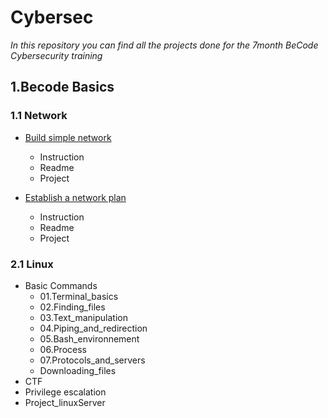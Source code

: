 # Cybersec

_In this repository you can find all the projects done for the 7month  BeCode Cybersecurity training_

## 1.Becode Basics

### 1.1 Network
- [Build simple network](https://github.com/Mahgnislaw/BecodeProjects/tree/main/01_Network/00-Build_simple_network)
	- Instruction
	- Readme
	- Project

- [Establish a network plan](https://github.com/Mahgnislaw/BecodeProjects/tree/main/01_Network/01-Establish_a_network_plan)
	- Instruction
	- Readme
	- Project

### 2.1 Linux
- Basic Commands
	- 01.Terminal_basics
	- 02.Finding_files
	- 03.Text_manipulation
	- 04.Piping_and_redirection
	- 05.Bash_environnement
	- 06.Process
	- 07.Protocols_and_servers
	- Downloading_files
- CTF 
- Privilege escalation
- Project_linuxServer

	
